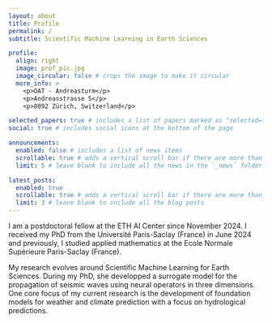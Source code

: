 ```yaml
---
layout: about
title: Profile
permalink: /
subtitle: Scientific Machine Learning in Earth Sciences

profile:
  align: right
  image: prof_pic.jpg
  image_circular: false # crops the image to make it circular
  more_info: >
    <p>OAT - Andreasturm</p>
    <p>Andreasstrasse 5</p>
    <p>8092 Zürich, Switzerland</p>

selected_papers: true # includes a list of papers marked as "selected={true}"
social: true # includes social icons at the bottom of the page

announcements:
  enabled: false # includes a list of news items
  scrollable: true # adds a vertical scroll bar if there are more than 3 news items
  limit: 5 # leave blank to include all the news in the `_news` folder

latest_posts:
  enabled: true
  scrollable: true # adds a vertical scroll bar if there are more than 3 new posts items
  limit: 3 # leave blank to include all the blog posts
---
```


I am a postdoctoral fellow at the ETH AI Center since November 2024. I received my PhD from the Université Paris-Saclay (France) in June 2024 and previously, I studied applied mathematics at the Ecole Normale Supérieure Paris-Saclay (France). 

My research evolves around Scientific Machine Learning for Earth Sciences. During my PhD, she developped a surrogate model for the propagation of seismic waves using neural operators in three dimensions. One core focus of my current research is the development of foundation models for weather and climate prediction with a focus on hydrological predictions.
